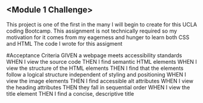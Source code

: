 ## <Module 1 Challenge>

This project is one of the first in the many I will begin to create for this UCLA coding Bootcamp. This assignment is not technically required so my motivation for it comes from my eagerness and hunger to learn both CSS and HTML The code I wrote for this assigment 

#Acceptance Criteria
GIVEN a webpage meets accessibility standards
WHEN I view the source code
THEN I find semantic HTML elements
WHEN I view the structure of the HTML elements
THEN I find that the elements follow a logical structure independent of styling and positioning
WHEN I view the image elements
THEN I find accessible alt attributes
WHEN I view the heading attributes
THEN they fall in sequential order
WHEN I view the title element
THEN I find a concise, descriptive title
